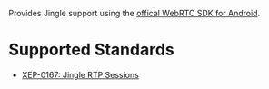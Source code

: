 Provides Jingle support using the
[offical WebRTC SDK for Android](https://webrtc.org/native-code/android/).

Supported Standards
===================

* [XEP-0167: Jingle RTP Sessions](https://xmpp.org/extensions/xep-0167.html)